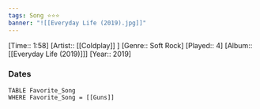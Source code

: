 ```yaml
---
tags: Song ⭐⭐⭐ 
banner: "![[Everyday Life (2019).jpg]]"
---
```

[Time:: 1:58]
[Artist:: [[Coldplay]] ]
[Genre:: Soft Rock]
[Played:: 4]
[Album:: [[Everyday Life (2019)]]]
[Year:: 2019]
### Dates
````dataview
TABLE Favorite_Song
WHERE Favorite_Song = [[Guns]]
````